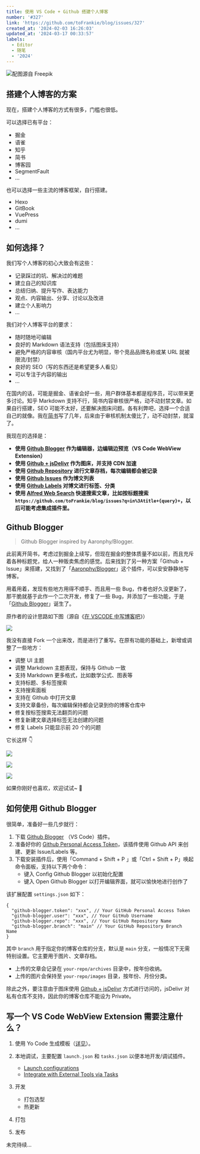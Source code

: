 ```yaml
---
title: 使用 VS Code + Github 搭建个人博客
number: '#327'
link: 'https://github.com/toFrankie/blog/issues/327'
created_at: '2024-02-03 16:26:03'
updated_at: '2024-03-17 00:33:57'
labels:
  - Editor
  - 随笔
  - '2024'
---
```


![配图源自 Freepik](https://cdn.jsdelivr.net/gh/toFrankie/blog@main/images/2024/2/1706956091868.jpg)

## 搭建个人博客的方案

现在，搭建个人博客的方式有很多，门槛也很低。

可以选择已有平台：

- 掘金
- 语雀
- 知乎
- 简书
- 博客园
- SegmentFault
- ...

也可以选择一些主流的博客框架，自行搭建。

- Hexo
- GitBook
- VuePress
- dumi
- ...

## 如何选择？

我们写个人博客的初心大致会有这些：

- 记录踩过的坑、解决过的难题
- 建立自己的知识库
- 总结归纳、提升写作、表达能力
- 观点、内容输出、分享、讨论以及改进
- 建立个人影响力
- ...

我们对个人博客平台的要求：

- 随时随地可编辑
- 良好的 Markdown 语法支持（包括图床支持）
- 避免严格的内容审核（国内平台尤为明显，带个竞品品牌名称或某 URL 就被限流/封禁）
- 良好的 SEO（写的东西还是希望更多人看见）
- 可以专注于内容的输出
- ...

在国内的话，可能是掘金、语雀会好一些，用户群体基本都是程序员，可以带来更多讨论。知乎 Markdown 支持不行，简书内容审核很严格，动不动封禁文章。如果自行搭建，SEO 可能不太好，还要解决图床问题。各有利弊吧，选择一个合适自己的就像。我在[简书](https://www.jianshu.com/u/f4dac74bd955)写了几年，后来由于审核机制太傻比了，动不动封禁，就溜了。

我现在的选择是：

- **使用 [Github Blogger](https://marketplace.visualstudio.com/items?itemName=Frankie.github-blogger) 作为编辑器，边编辑边预览（VS Code WebView Extension）**
- **使用 [Github + jsDelivr](https://www.jsdelivr.com/?docs=gh) 作为图床，并支持 CDN 加速**
- **使用 [Github Repository](https://github.com/toFrankie/blog) 进行文章存档，每次编辑都会被记录**
- **使用 [Github Issues](https://github.com/toFrankie/blog/issues) 作为博文列表**
- **使用 [Github Labels](https://github.com/toFrankie/blog/labels) 对博文进行标签、分类**
- **使用 [Alfred Web Search](https://www.alfredapp.com/help/features/web-search/) 快速搜索文章，比如按标题搜索 `https://github.com/toFrankie/blog/issues?q=in%3Atitle+{query}+`，以后可能考虑集成插件里。**

## Github Blogger

> Github Blogger inspired by Aaronphy/Blogger.

此前离开简书，考虑过到掘金上续写，但现在掘金的整体质量不如以前，而且充斥着各种标题党，给人一种贩卖焦虑的感觉。后来找到了另一种方案「Github + Issue」来搭建，又找到了「[Aaronphy/Blogger](https://github.com/Aaronphy/Blogger)」这个插件，可以安安静静地写博客。

用着用着，发现有些地方用得不顺手、而且用一些 Bug，作者也好久没更新了，那干脆就基于此作一个二次开发，修复了一些 Bug，并添加了一些功能，于是「[Github Blogger](https://github.com/toFrankie/github-blogger)」诞生了。

原作者的设计思路如下图（源自《[在 VSCODE 中写博客吧](https://zhuanlan.zhihu.com/p/358347337)》）

![](https://cdn.jsdelivr.net/gh/toFrankie/blog@main/images/2024/2/1706953309265.png)

我没有直接 Fork 一个出来改，而是进行了重写。在原有功能的基础上，新增或调整了一些地方：

- 调整 UI 主题
- 调整 Markdown 主题表现，保持与 Github 一致
- 支持 Markdown 更多格式，比如数学公式、图表等
- 支持标题、多标签搜索
- 支持搜索面板
- 支持在 Github 中打开文章
- 支持文章备份，每次编辑保持都会记录到你的博客仓库中
- 修复按标签搜索无法翻页的问题
- 修复新建文章选择标签无法创建的问题
- 修复 Labels 只能显示前 20 个的问题

它长这样 👇

![](https://cdn.jsdelivr.net/gh/toFrankie/blog@main/images/2024/2/1706954692789.png)

![](https://cdn.jsdelivr.net/gh/toFrankie/blog@main/images/2024/2/1706954716063.png)

![](https://cdn.jsdelivr.net/gh/toFrankie/blog@main/images/2024/2/1706954736043.png)

如果你刚好也喜欢，欢迎试试~ 👋

## 如何使用 Github Blogger

很简单，准备好一些几步就行：

1. 下载 [Github Blogger](https://marketplace.visualstudio.com/items?itemName=Frankie.github-blogger) （VS Code）插件。
2. 准备好你的 [Github Personal Access Token](https://docs.github.com/zh/authentication/keeping-your-account-and-data-secure/managing-your-personal-access-tokens)，该插件使用 Github API 来创建、更新 Issue/Labels 等。
3. 下载安装插件后，使用「Command + Shift + P 」或「Ctrl + Shift + P」唤起命令面板，支持以下两个命令：
    - 键入 Config Github Blogger 以初始化配置
    - 键入 Open Github Blogger 以打开编辑界面，就可以愉快地进行创作了

该扩展配置 `settings.json` 如下：

```json5
{
  "github-blogger.token": "xxx", // Your GitHub Personal Access Token
  "github-blogger.user": "xxx", // Your GitHub Username
  "github-blogger.repo": "xxx", // Your GitHub Repository Name
  "github-blogger.branch": "main" // Your GitHub Repository Branch Name
}
```

其中 `branch` 用于指定你的博客仓库的分支，默认是 `main` 分支，一般情况下无需特别设置。它主要用于图片、文章存档。

- 上传的文章会记录在 `your-repo/archives` 目录中，按年份收纳。
- 上传的图片会保持至 `your-repo/images` 目录，按年份、月份分类。

除此之外，要注意由于图床使用 [Github + jsDelivr](https://www.jsdelivr.com/?docs=gh) 方式进行访问的，jsDelivr 对私有仓库不支持，因此你的博客仓库不能设为 Private。

## 写一个 VS Code WebView Extension 需要注意什么？

1. 使用 Yo Code 生成模板（[详见](https://github.com/Microsoft/vscode-generator-code)）。
2. 本地调试，主要配置 `launch.json` 和 `tasks.json` 以便本地开发/调试插件。
    - [Launch configurations](https://code.visualstudio.com/docs/editor/debugging#_launch-configurations)
    - [Integrate with External Tools via Tasks](https://code.visualstudio.com/docs/editor/tasks#vscode)

3. 开发
    - 打包选型
    - 热更新

4. 打包
5. 发布

未完待续...
